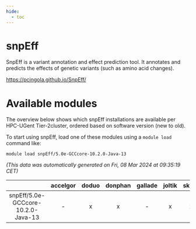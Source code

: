 ```yaml
---
hide:
  - toc
---
```


snpEff
======


SnpEff is a variant annotation and effect prediction tool. It annotates and predicts the effects of genetic variants (such as amino acid changes).

https://pcingola.github.io/SnpEff/
# Available modules


The overview below shows which snpEff installations are available per HPC-UGent Tier-2cluster, ordered based on software version (new to old).

To start using snpEff, load one of these modules using a `module load` command like:

```shell
module load snpEff/5.0e-GCCcore-10.2.0-Java-13
```

*(This data was automatically generated on Fri, 08 Mar 2024 at 09:35:19 CET)*  

| |accelgor|doduo|donphan|gallade|joltik|skitty|
| :---: | :---: | :---: | :---: | :---: | :---: | :---: |
|snpEff/5.0e-GCCcore-10.2.0-Java-13|-|x|x|-|x|x|

